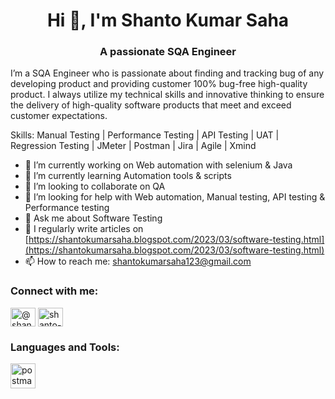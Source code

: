 <h1 align="center">Hi 👋, I'm Shanto Kumar Saha</h1>
<h3 align="center">A passionate SQA Engineer</h3>

I’m a SQA Engineer who is passionate about finding and tracking bug of any developing product and providing customer 100% bug-free high-quality product. I always utilize my technical skills and innovative thinking to ensure the delivery of high-quality software products that meet and exceed customer expectations.

Skills: Manual Testing | Performance Testing | API Testing | UAT | Regression Testing | JMeter | Postman | Jira | Agile | Xmind

- 🔭 I’m currently working on Web automation with selenium & Java
- 🌱 I’m currently learning Automation tools & scripts
- 👯 I’m looking to collaborate on QA
- 🤔 I’m looking for help with Web automation, Manual testing, API testing & Performance testing
- 💬 Ask me about Software Testing
- 📝 I regularly write articles on [https://shantokumarsaha.blogspot.com/2023/03/software-testing.html](https://shantokumarsaha.blogspot.com/2023/03/software-testing.html)
- 📫 How to reach me: shantokumarsaha123@gmail.com


<h3 align="left">Connect with me:</h3>
<p align="left">
<a href="https://twitter.com/@shanto__saha" target="blank"><img align="center" src="https://raw.githubusercontent.com/rahuldkjain/github-profile-readme-generator/master/src/images/icons/Social/twitter.svg" alt="@shanto__saha" height="30" width="40" /></a>
<a href="https://linkedin.com/in/shanto-kumar-saha" target="blank"><img align="center" src="https://raw.githubusercontent.com/rahuldkjain/github-profile-readme-generator/master/src/images/icons/Social/linked-in-alt.svg" alt="shanto-kumar-saha" height="30" width="40" /></a>
</p>

<h3 align="left">Languages and Tools:</h3>
<p align="left"> <a href="https://postman.com" target="_blank" rel="noreferrer"> <img src="https://www.vectorlogo.zone/logos/getpostman/getpostman-icon.svg" alt="postman" width="40" height="40"/> </a> </p>
